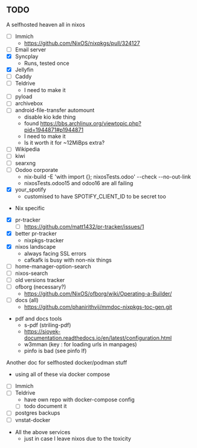 ## TODO

A selfhosted heaven all in nixos

- [ ] Immich
  - https://github.com/NixOS/nixpkgs/pull/324127
- [ ] Email server
- [x] Syncplay
  - Runs, tested once
- [x] Jellyfin
- [ ] Caddy
- [ ] Teldrive
  - I need to make it
- [ ] pyload
- [ ] archivebox
- [ ] android-file-transfer automount
  - disable kio kde thing
  - found https://bbs.archlinux.org/viewtopic.php?pid=1944871#p1944871
  - I need to make it
  - Is it worth it for ~12MiBps extra?
- [ ] Wikipedia
- [ ] kiwi
- [ ] searxng
- [ ] Oodoo corporate
  - nix-build -E 'with import <nixpkgs> {}; nixosTests.odoo' --check --no-out-link
  - nixosTests.odoo15 and odoo16 are all failing
- [x] your_spotify
  - customised to have SPOTIFY_CLIENT_ID to be secret too

- Nix specific
- [x] pr-tracker
  - [ ] https://github.com/matt1432/pr-tracker/issues/1
- [x] better pr-tracker
  - nixpkgs-tracker
- [x] nixos landscape
  - always facing SSL errors
  - cafkafk is busy with non-nix things
- [ ] home-manager-option-search
- [ ] nixos-search
- [ ] old versions tracker
- [ ] ofborg (necessary?)
  - https://github.com/NixOS/ofborg/wiki/Operating-a-Builder/
- [ ] docs (all)
  - https://github.com/phanirithvij/mmdoc-nixpkgs-toc-gen.git

- pdf and docs tools
  - s-pdf (striling-pdf)
  - https://sioyek-documentation.readthedocs.io/en/latest/configuration.html
  - w3mman (key : for loading urls in manpages)
  - pinfo is bad (see pinfo lf)

Another doc for selfhosted docker/podman stuff

- using all of these via docker compose
- [ ] Immich
- [ ] Teldrive
  - have own repo with docker-compose config
  - [ ] todo document it
- [ ] postgres backups
- [ ] vnstat-docker

- All the above services
  - just in case I leave nixos due to the toxicity
